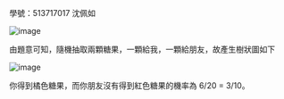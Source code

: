 學號：513717017 沈佩如

![image](https://github.com/user-attachments/assets/d27cef4f-06dc-4d0e-819f-8f28a2a4a7fd)

由題意可知，隨機抽取兩顆糖果，一顆給我，一顆給朋友，故產生樹狀圖如下

![image](https://github.com/user-attachments/assets/64b976b0-53a6-49a2-b02c-ff70085e7869)

你得到橘色糖果，而你朋友沒有得到紅色糖果的機率為 6/20 = 3/10。
